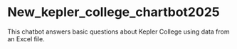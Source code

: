 # New_kepler_college_chartbot2025

This chatbot answers basic questions about Kepler College using data from an Excel file.